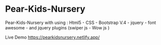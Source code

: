 # Pear-Kids-Nursery
Pear-Kids-Nursery with using  : Html5 - CSS -  Bootstrap V.4 - jquery - font awesome - and jquery plugins (swiper js - Wow js )

Live Demo 
https://pearkidsnursery.netlify.app/
